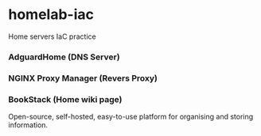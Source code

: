 # homelab-iac
Home servers IaC practice

### AdguardHome (DNS Server)

### NGINX Proxy Manager (Revers Proxy)

### BookStack (Home wiki page)
Open-source, self-hosted, easy-to-use platform for organising and storing information.

